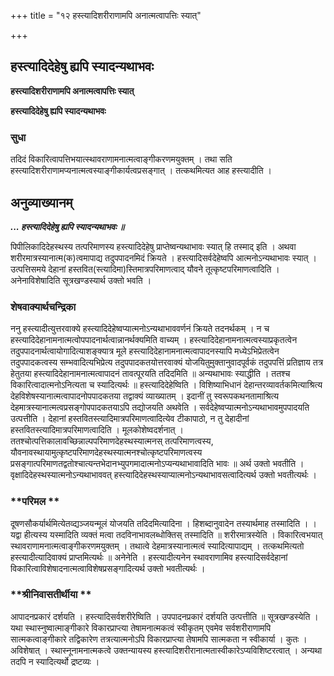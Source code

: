 +++
title = "१२ हस्त्यादिशरीराणामपि अनात्मत्वापत्तिः स्यात्"

+++


## हस्त्यादिदेहेषु ह्यपि स्यादन्यथाभवः

**हस्त्यादिशरीराणामपि अनात्मत्वापत्तिः स्यात्**

**हस्त्यादिदेहेषु ह्यपि स्यादन्यथाभवः**

### **सुधा**

तदिदं विकारित्वापत्तिभयात्स्थावराणामनात्मत्वाङ्गीकरणमयुक्तम् । तथा सति हस्त्यादिशरीराणामप्यनात्मत्वस्याङ्गीकार्यत्वप्रसङ्गात् । तत्कथमित्यत आह हस्त्यादीति ।

## **अनुव्याख्यानम्**

***... हस्त्यादिदेहेषु ह्यपि स्यादन्यथाभवः ॥***

पिपीलिकादिदेहस्थस्य तत्परिमाणस्य हस्त्यादिदेहेषु प्राप्तेष्वन्यथाभावः स्यात् हि तस्माद् इति । अथवा शरीरमात्रस्यानात्म(क)त्वमापाद्य तदुपपादनमिदं क्रियते । हस्त्यादिसर्वदेहेष्वपि आत्मनोऽन्यथाभावः स्यात् । उत्पत्तिसमये देहानां हस्तवित(स्त्यादिमा)स्तिमात्रपरिमाणत्वाद् यौवने तूत्कृष्टपरिमाणत्वादिति । अनेनाविशेषादिति सूत्रखण्डस्यार्थ उक्तो भवति ।

### **शेषवाक्यार्थचन्द्रिका**

ननु हस्त्यादीत्युत्तरवाक्ये हस्त्यादिदेहेष्वप्यात्मनोऽन्यथाभाववर्णनं क्रियते तदनर्थकम् । न च हस्त्यादिदेहानामनात्मत्वोपपादनार्थत्वान्नानर्थक्यमिति वाच्यम् । हस्त्यादिदेहानामनात्मत्वस्याप्रकृतत्वेन तदुपपादनार्थत्वायोगादित्याशङ्क्यात्र मूले हस्त्यादिदेहानामनात्मत्वापादनस्यापि मध्येऽभिप्रेतत्वेन तदुपपादकत्वस्य सम्भवादित्यभिप्रेत्य तदुपपादकतयोत्तरवाक्यं योजयितुमुक्तानुवादपूर्वकं तदुपपत्तिं प्रतिज्ञाय तत्र हेतुतया हस्त्यादिदेहानामनात्मत्वापादनं तावत्पूरयति तदिदमिति ॥ अन्यथाभावः स्याद्धीति । ततश्च विकारित्वादात्मनोऽनित्यता च स्यादित्यर्थः ॥ हस्त्यादिदेहेष्विति । विशिष्याभिधानं देहान्तरव्यावर्तकमित्याश्रित्य देहविशेषस्यानात्मत्वापादनोपपादकतया तद्वाक्यं व्याख्यातम् । इदानीं तु स्वरूपकथनतामाश्रित्य देहमात्रस्यानात्मत्वप्रसङ्गोपपादकतयाऽपि तद्योजयति अथवेति । सर्वदेहेष्वप्यात्मनोऽन्यथाभावमुपपादयति उत्पत्तीति । देहानां हस्तवितस्त्यादिमात्रपरिमाणत्वादित्येव टीकापाठो, न तु देहादीनां हस्तवितस्त्यादिमात्रपरिमाणत्वादिति । मूलकोशेष्वदर्शनात् । ततश्चोत्पत्तिकालावच्छिन्नाल्पपरिमाणदेहस्थस्यात्मनस् तत्परिमाणत्वस्य, यौवनावस्थायामुत्कृष्टपरिमाणदेहस्थस्यात्मनश्चोत्कृष्टपरिमाणत्वस्य प्रसङ्गात्परिमाणतद्वतोश्चात्यन्तभेदानभ्युपगमादात्मनोऽप्यन्यथाभावादिति भावः ॥ अर्थ उक्तो भवतीति । वृक्षादिदेहस्थस्यात्मनोऽन्यथाभाववत् हस्त्यादिदेहस्थस्याप्यात्मनोऽन्यथाभावसत्वादित्यर्थ उक्तो भवतीत्यर्थः ।

### **परिमल **

दूषणसौकर्यार्थमित्येतव्द्यञ्जयन्मूलं योजयति तदिदमित्यादिना । हिशब्दानुवादेन तस्यार्थमाह तस्मादिति । । यद्वा हीत्यस्य यस्मादिति व्यक्तं मत्वा तदविनाभावलब्धोक्तिस् तस्मादिति ॥ शरीरमात्रस्येति । विकारित्वभयात् स्थावराणामनात्मत्वाङ्गीकरणमयुक्तम् । तथात्वे देहमात्रस्यानात्मत्वं स्यादित्यापाद्यम् । तत्कथमित्यतो हस्त्यादीत्यादिवाक्यं प्राप्तमित्यर्थः ॥ अनेनेति । हस्त्यादीत्यनेन स्थावराणामिव हस्त्यादिसर्वदेहानां विकारित्वाविशेषादनात्मत्वाविशेषप्रसङ्गादित्यर्थ उक्तो भवतीत्यर्थः ।

### **श्रीनिवासतीर्थीया **

आपादनप्रकारं दर्शयति । हस्त्यादिसर्वशरीरेष्विति । उपपादनप्रकारं दर्शयति उत्पत्तीति ॥ सूत्रखण्डस्येति । यथा स्थास्नुष्वात्माङ्गीकारे विकारप्राप्त्या तेषामनात्मकत्वं स्वीकृतम् एवमेव सर्वशरीराणामपि सात्मकत्वाङ्गीकारे तद्विकारेण तत्रत्यात्मनोऽपि विकारप्राप्त्या तेषामपि सात्मकता न स्वीकार्या । कुतः । अविशेषात् । स्थास्नूनामनात्मकत्वे उक्तन्यायस्य हस्त्यादिशरीरानात्मतास्वीकारेऽप्यविशिष्टरत्वात् । अन्यथा तदपि न स्यादित्यर्थो द्रष्टव्यः ।

